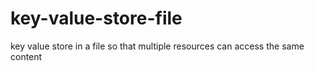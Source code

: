 # key-value-store-file
key value store in a file so that multiple resources can access the same content
